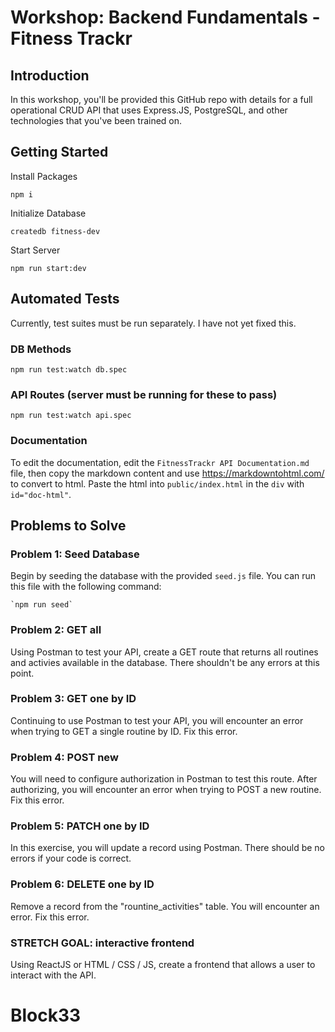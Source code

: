 # Workshop: Backend Fundamentals - Fitness Trackr

## Introduction

In this workshop, you'll be provided this GitHub repo with details for a full operational CRUD API that uses Express.JS, PostgreSQL, and other technologies that you've been trained on.

## Getting Started

Install Packages

    npm i

Initialize Database

    createdb fitness-dev

Start Server

    npm run start:dev

## Automated Tests

Currently, test suites must be run separately. I have not yet fixed this.

### DB Methods

    npm run test:watch db.spec

### API Routes (server must be running for these to pass)

    npm run test:watch api.spec

### Documentation

To edit the documentation, edit the `FitnessTrackr API Documentation.md` file, then copy the markdown content and use https://markdowntohtml.com/ to convert to html. Paste the html into `public/index.html` in the `div` with `id="doc-html"`.

## Problems to Solve

### Problem 1: Seed Database

Begin by seeding the database with the provided `seed.js` file. You can run this file with the following command:

    `npm run seed`

### Problem 2: GET all

Using Postman to test your API, create a GET route that returns all routines and activies available in the database. There shouldn't be any errors at this point.

### Problem 3: GET one by ID

Continuing to use Postman to test your API, you will encounter an error when trying to GET a single routine by ID. Fix this error.

### Problem 4: POST new

You will need to configure authorization in Postman to test this route. After authorizing, you will encounter an error when trying to POST a new routine. Fix this error.

### Problem 5: PATCH one by ID

In this exercise, you will update a record using Postman. There should be no errors if your code is correct.

### Problem 6: DELETE one by ID

Remove a record from the "rountine_activities" table. You will encounter an error. Fix this error.

### STRETCH GOAL: interactive frontend

Using ReactJS or HTML / CSS / JS, create a frontend that allows a user to interact with the API.

# Block33
